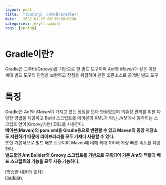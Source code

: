 ```yaml
---
layout: post
title:  "[Spring] 그레이들(Gradle)"
date:   2022-01-27 00:39:00+0900
categories: jekyll update
tags: [spring]
---
```

# Gradle이란?
Gradle은 그루비(Groovy)를 기반으로 한 빌드 도구이며 *Ant*와 *Maven*과 같은 이전 세대 빌드 도구의 단점을 보완하고 장점을 취합하여 만든 오픈소스로 공개된 빌드 도구  

# 특징
Gradle은 *Ant*와 *Maven*이 가지고 있는 장점을 모아 만들었으며 의존성 관리를 위한 다양한 방법을 제공하고 Build 스크립트를 메이븐의 XML가 아닌 JVM에서 동작하는 스크립트 언어(Groovy기반) DSL를 사용한다.  
**메이븐(Maven)의 pom.xml을 Gradle용으로 변환할 수 있고 Maven의 중앙 저장소도 지원하기 때문에 라이브러리를 모두 가져다 사용할 수 있다.**  
또한 기본적으로 빌드 배포 도구이며 Maven에 비해 최대 100배 가량 빠른 속도를 자랑한다.  
**빌드툴인 Ant Builder와 Groovy 스크립트를 기반으로 구축되어 기존 Ant의 역할과 배포 스크립트의 기능을 모두 사용 가능하다.**

[학습한 내용의 출처]  
[madplay](https://madplay.github.io/post/what-is-gradle)
